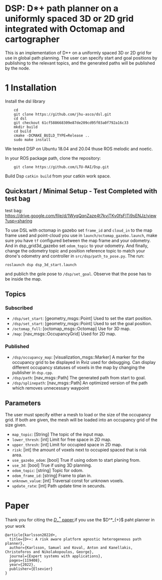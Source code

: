 # DSP: D*+ path planner on a uniformly spaced 3D or 2D grid integrated with Octomap and cartographer

This is an implementation of D*+ on a uniformly spaced 3D or 2D grid for use in global path planning. The user can specify start and goal positions by publishing to the relevant topics, and the generated paths will be published by the node.

# 1 Installation

Install the dsl library
```
    cd 
    git clone https://github.com/jhu-asco/dsl.git
    cd dsl
    git checkout 61cf588668309e87de209cd95f03a0f792a16c33
    mkdir build
    cd build
    cmake -DCMAKE_BUILD_TYPE=Release ..
    sudo make install
```
We tested DSP on Ubuntu 18.04 and 20.04 thuse ROS melodic and noetic.


In your ROS package path, clone the repository:
```
    git clone https://github.com/LTU-RAI/Dsp.git
```

Build Dsp `catkin build` from your catkin work space.

## Quickstart / Minimal Setup - Test Completed with test bag

test bag: https://drive.google.com/file/d/1WyqQqnZaze4t7kvjTKv0fsFITi9sENJz/view?usp=sharing

To use DSL with octomap in gazebo set `frame_id` and `cloud_in` to the map frame used and point-cloud you use in `launch/octomap_gazebo.launch`, make sure you have `tf` configured between the map frame and your odometry. And in dsp_grid3d_gazebo set `odom_topic` to your odometry. And finally, change the odometry topic and position reference topic to match your drone's odometry and controller in `src/dsp/path_to_pose.py`.
The run:
```
roslaunch dsp dsp_3d_start.launch
```
and publich the gole pose to `/dsp/set_goal`.
Observe that the pose has to be inside the map.


## Topics
### Subscribed
* `/dsp/set_start`: [geometry_msgs::Point] Used to set the start position.
* `/dsp/set_start`: [geometry_msgs::Point] Used to set the goal position.
* `/octomap_full`: [octomap_msgs::Octomap] Use for 3D map.
* `/map`: [nav_msgs::OccupancyGrid] Used for 2D map.

### Published 
* `/dsp/occupancy_map`: [visualization_msgs::Marker] A marker for the occupancy grid to be displayed in Rviz used for debugging. Can display different occupancy statuses of voxels in the map by changing the publisher in `dsp.cpp`.
* `/dsp/path`: [nav_msgs::Path] The generated path from start to goal.
* `/dsp/splinepath`: [nav_msgs::Path] An optimized version of the path which removes unnecessary waypoint


## Parameters
The user must specify either a mesh to load or the size of the occupancy grid.  If both are given, the mesh will be loaded into an occupancy grid of the size given.

* `map_topic`: [String] The topic of the input map.
* `lower_thresh`: [int] Limit for free space in 2D map.
* `upper_thresh`: [int] Limit for occupied space in 2D map.
* `risk`: [int] the amount of voxels next to occupied spaced that is risk area.
* `use_gazebo_odom`: [bool] True if using odom to start planing from.
* `use_3d`: [bool] True if using 3D planning.
* `odom_topic`: [string] Topic for odom.
* `odom_frame_id`: [string] Frame to plan in.
* `unknown_value`: [int] Traversal const for unknown voxels.
* `update_rate`: [int] Path update time in secunds.


# Paper
Thank you for citing the [$D^*_{+}$ paper]([https://arxiv.org/abs/2112.05563](https://www.sciencedirect.com/science/article/pii/S0957417422024277)),if you use the $D^*_{+}$ paht planner in your work
```
@article{karlsson2022d+,
  title={D+∗: A risk aware platform agnostic heterogeneous path planner},
  author={Karlsson, Samuel and Koval, Anton and Kanellakis, Christoforos and Nikolakopoulos, George},
  journal={Expert systems with applications},
  pages={119408},
  year={2022},
  publisher={Elsevier}
}

```
